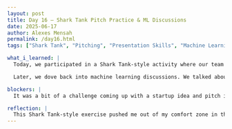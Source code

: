 ```yaml
---
layout: post
title: Day 16 – Shark Tank Pitch Practice & ML Discussions
date: 2025-06-17
author: Alexes Mensah
permalink: /day16.html
tags: ["Shark Tank", "Pitching", "Presentation Skills", "Machine Learning", "Teamwork", "Communication"]

what_i_learned: |
  Today, we participated in a Shark Tank-style activity where our team created and pitched a fake company. The goal was to improve our public speaking and presentation skills in a high energy, professional setting. We practiced structuring a clear, persuasive pitch by identifying the problem, outlining our solution, and emphasizing why our company mattered. It was a fun way to build confidence and practice communication in front of an audience.

  Later, we dove back into machine learning discussions. We talked about how models are trained and applied in real-world scenarios. The more we discuss ML, the more I realize how central it's going to be in solving problems like water contamination in our project.

blockers: |
  It was a bit of a challenge coming up with a startup idea and pitch in a short amount of time. Coordinating who says what and keeping the pitch concise yet effective required fast thinking and teamwork. In machine learning, I still sometimes struggle with understanding how models make predictions, but group conversations are helping to make things clearer.

reflection: |
  This Shark Tank-style exercise pushed me out of my comfort zone in the best way. It reminded me that presenting isn't just about confidence, it's about clarity, energy, and connection with your audience. Practicing this skill now will definitely help with our final presentations. I'm also starting to appreciate machine learning more, not just as a concept, but as a practical tool. Today made me feel more confident in both my communication and technical growth.
---
```

